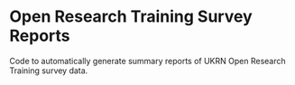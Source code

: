 # Open Research Training Survey Reports
Code to automatically generate summary reports of UKRN Open Research Training survey data.